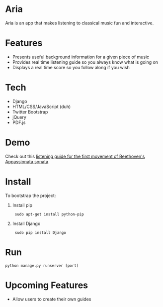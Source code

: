 Aria
==============

Aria is an app that makes listening to classical music fun and interactive.

Features
========

- Presents useful background information for a given piece of music
- Provides real time listening guide so you always know what is going on
- Displays a real time score so you follow along if you wish

Tech
====

- Django
- HTML/CSS/JavaScript (duh)
- Twitter Bootstrap
- jQuery
- PDF.js

Demo
====

Check out this [listening guide for the first movement of Beethoven's Appassionata sonata](http://javascriptbach.github.io/Aria/). 

Install
=======
To bootstrap the project:

1. Install pip

		sudo apt-get install python-pip

2. Install Django

		sudo pip install Django

Run
===
	python manage.py runserver [port]



Upcoming Features
=================

- Allow users to create their own guides